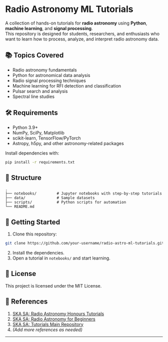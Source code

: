 # Radio Astronomy ML Tutorials

A collection of hands-on tutorials for **radio astronomy** using **Python**, **machine learning**, and **signal processing**.  
This repository is designed for students, researchers, and enthusiasts who want to learn how to process, analyze, and interpret radio astronomy data.

## 📚 Topics Covered

- Radio astronomy fundamentals
- Python for astronomical data analysis
- Radio signal processing techniques
- Machine learning for RFI detection and classification
- Pulsar search and analysis
- Spectral line studies

## 🛠 Requirements

- Python 3.9+
- NumPy, SciPy, Matplotlib
- scikit-learn, TensorFlow/PyTorch
- Astropy, h5py, and other astronomy-related packages

Install dependencies with:

```bash
pip install -r requirements.txt
```

## 📂 Structure

```
.
├── notebooks/         # Jupyter notebooks with step-by-step tutorials
├── data/              # Sample datasets
├── scripts/           # Python scripts for automation
└── README.md
```

## 🚀 Getting Started

1. Clone this repository:

```bash
git clone https://github.com/your-username/radio-astro-ml-tutorials.git
```

2. Install the dependencies.
3. Open a tutorial in `notebooks/` and start learning.

## 📜 License

This project is licensed under the MIT License.

## 📖 References

1. [SKA SA: Radio Astronomy Honours Tutorials](https://github.com/ska-sa/tutorials/tree/master/2_Radio_Astronomy_Honours)
2. [SKA SA: Radio Astronomy for Beginners](https://github.com/ska-sa/radio-astronomy-for-beginners)
3. [SKA SA: Tutorials Main Repository](https://github.com/ska-sa/tutorials/tree/master)
4. *(Add more references as needed)*

---
